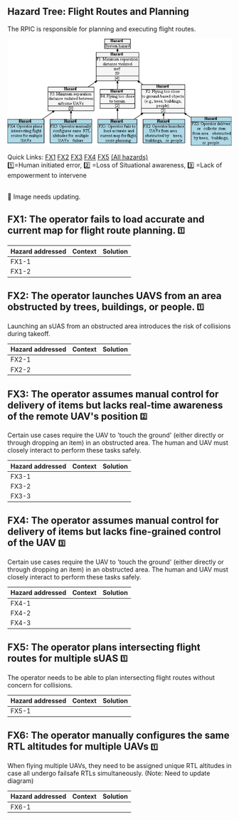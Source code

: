## Hazard Tree: Flight Routes and Planning

The RPIC is responsible for planning and executing flight routes.

[![](figures/flight.png)](#)

Quick Links: [FX1](#FX1) [FX2](#FX2) [FX3](#FX3) [FX4](#FX4) [FX5](#FX5) [(All hazards)](../README.md)<br>
:one:=Human initiated error, :two: =Loss of Situational awareness, :three: =Lack of empowerment to intervene

<br>:construction: Image needs updating.


## <a name="FX1">FX1: The operator fails to load accurate and current map for flight route planning.</a> <sub><sup>:one:</sup></sub>


| Hazard addressed | Context | Solution |
|:--|:--|:--|
|FX1-1|
|FX1-2|


## <a name="FX2">FX2: The operator launches UAVS from an area obstructed by trees, buildings, or people.</a> <sub><sup>:one:</sup></sub>
Launching an sUAS from an obstructed area introduces the risk of collisions during takeoff.

| Hazard addressed | Context| Solution |
|:--|:--|:--|
|FX2-1|
|FX2-2|

## <a name="FX3">FX3: The operator assumes manual control for delivery of items but lacks real-time awareness of the remote UAV's position</a> <sub><sup>:two:</sup></sub>
Certain use cases require the UAV to 'touch the ground' (either directly or through dropping an item) in an obstructed area. 
The human and UAV must closely interact to perform these tasks safely.

| Hazard addressed | Context | Solution |
|:--|:--|:--|
|FX3-1|
|FX3-2|
|FX3-3|

## <a name="FX4">FX4: The operator assumes manual control for delivery of items but lacks fine-grained control of the UAV </a> <sub><sup>:three:</sup></sub>
Certain use cases require the UAV to 'touch the ground' (either directly or through dropping an item) in an obstructed area. 
The human and UAV must closely interact to perform these tasks safely.

| Hazard addressed | Context | Solution |
|:--|:--|:--|
|FX4-1|
|FX4-2|
|FX4-3|

## <a name="FX5">FX5: The operator plans intersecting flight routes for multiple sUAS</a> <sub><sup>:one:</sup></sub>

The operator needs to be able to plan intersecting flight routes without concern for collisions.  

| Hazard addressed | Context | Solution |
|:--|:--|:--|
|FX5-1|

## <a name="FX6">FX6: The operator manually configures the same RTL altitudes for multiple UAVs</a> <sub><sup>:one:</sup></sub>

When flying multiple UAVs, they need to be assigned unique RTL altitudes in case all undergo failsafe RTLs simultaneously.
(Note: Need to update diagram)

| Hazard addressed | Context | Solution |
|:--|:--|:--|
|FX6-1|

